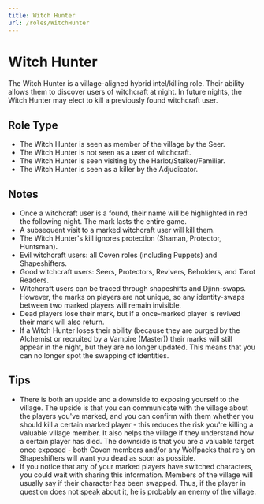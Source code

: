 ```yaml
---
title: Witch Hunter
url: /roles/WitchHunter
---
```


# Witch Hunter

The Witch Hunter is a village-aligned hybrid intel/killing role. Their ability allows them to discover users of witchcraft at night. In future nights, the Witch Hunter may elect to kill a previously found witchcraft user.

## Role Type

- The Witch Hunter is seen as member of the village by the Seer.
- The Witch Hunter is not seen as a user of witchcraft.
- The Witch Hunter is seen visiting by the Harlot/Stalker/Familiar.
- The Witch Hunter is seen as a killer by the Adjudicator.

## Notes

- Once a witchcraft user is a found, their name will be highlighted in red the following night. The mark lasts the entire game.
- A subsequent visit to a marked witchcraft user will kill them.
- The Witch Hunter's kill ignores protection (Shaman, Protector, Huntsman).
- Evil witchcraft users: all Coven roles (including Puppets) and Shapeshifters.
- Good witchcraft users: Seers, Protectors, Revivers, Beholders, and Tarot Readers.
- Witchcraft users can be traced through shapeshifts and Djinn-swaps. However, the marks on players are not unique, so any identity-swaps between two marked players will remain invisible.
- Dead players lose their mark, but if a once-marked player is revived their mark will also return.
- If a Witch Hunter loses their ability (because they are purged by the Alchemist or recruited by a Vampire (Master)) their marks will still appear in the night, but they are no longer updated. This means that you can no longer spot the swapping of identities.

## Tips

- There is both an upside and a downside to exposing yourself to the village. The upside is that you can communicate with the village about the players you've marked, and you can confirm with them whether you should kill a certain marked player - this reduces the risk you're killing a valuable village member. It also helps the village if they understand how a certain player has died. The downside is that you are a valuable target once exposed - both Coven members and/or any Wolfpacks that rely on Shapeshifters will want you dead as soon as possible.
- If you notice that any of your marked players have switched characters, you could wait with sharing this information. Members of the village will usually say if their character has been swapped. Thus, if the player in question does not speak about it, he is probably an enemy of the village.

